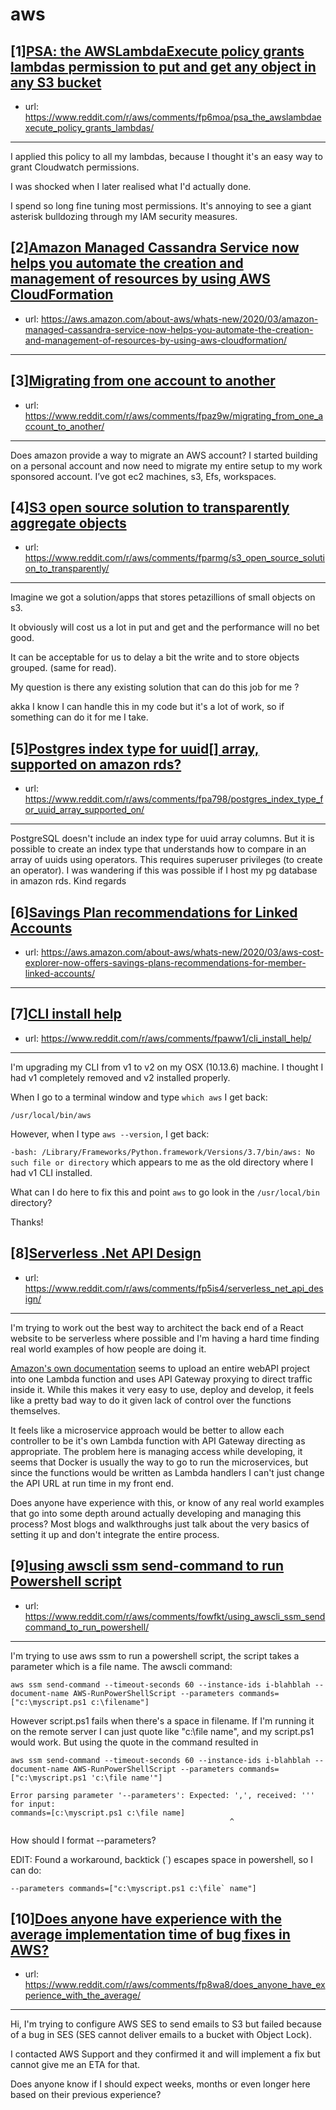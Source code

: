 # aws
## [1][PSA: the AWSLambdaExecute policy grants lambdas permission to put and get any object in any S3 bucket](https://www.reddit.com/r/aws/comments/fp6moa/psa_the_awslambdaexecute_policy_grants_lambdas/)
- url: https://www.reddit.com/r/aws/comments/fp6moa/psa_the_awslambdaexecute_policy_grants_lambdas/
---
I applied this policy to all my lambdas, because I thought it's an easy way to grant Cloudwatch permissions.

I was shocked when I later realised what I'd actually done.

I spend so long fine tuning most permissions. It's annoying to see a giant asterisk bulldozing through my IAM security measures.
## [2][Amazon Managed Cassandra Service now helps you automate the creation and management of resources by using AWS CloudFormation](https://www.reddit.com/r/aws/comments/foyp8f/amazon_managed_cassandra_service_now_helps_you/)
- url: https://aws.amazon.com/about-aws/whats-new/2020/03/amazon-managed-cassandra-service-now-helps-you-automate-the-creation-and-management-of-resources-by-using-aws-cloudformation/
---

## [3][Migrating from one account to another](https://www.reddit.com/r/aws/comments/fpaz9w/migrating_from_one_account_to_another/)
- url: https://www.reddit.com/r/aws/comments/fpaz9w/migrating_from_one_account_to_another/
---
Does amazon provide a way to migrate an AWS account? I started building on a personal account and now need to migrate my entire setup to my work sponsored account. I’ve got ec2 machines, s3, Efs, workspaces.
## [4][S3 open source solution to transparently aggregate objects](https://www.reddit.com/r/aws/comments/fparmg/s3_open_source_solution_to_transparently/)
- url: https://www.reddit.com/r/aws/comments/fparmg/s3_open_source_solution_to_transparently/
---
Imagine we got a solution/apps that stores petazillions of small objects on s3. 

It obviously will cost us a lot in put and get and the performance will no bet good.

It can be acceptable for us to delay a bit the write and to store objects grouped. (same for read).

My question is there any existing solution that can do this job for me ? 

akka I know I can handle this in my code but it's a lot of work, so if something can do it for me I take.
## [5][Postgres index type for uuid[] array, supported on amazon rds?](https://www.reddit.com/r/aws/comments/fpa798/postgres_index_type_for_uuid_array_supported_on/)
- url: https://www.reddit.com/r/aws/comments/fpa798/postgres_index_type_for_uuid_array_supported_on/
---
PostgreSQL doesn't include an index type for uuid array columns. But it is possible to create an index type that understands how to compare in an array of uuids using operators.
This requires superuser privileges (to create an operator). I was wandering if this was possible if I host my pg database in amazon rds.
Kind regards
## [6][Savings Plan recommendations for Linked Accounts](https://www.reddit.com/r/aws/comments/fp7sfz/savings_plan_recommendations_for_linked_accounts/)
- url: https://aws.amazon.com/about-aws/whats-new/2020/03/aws-cost-explorer-now-offers-savings-plans-recommendations-for-member-linked-accounts/
---

## [7][CLI install help](https://www.reddit.com/r/aws/comments/fpaww1/cli_install_help/)
- url: https://www.reddit.com/r/aws/comments/fpaww1/cli_install_help/
---
I'm upgrading my CLI from v1 to v2 on my OSX (10.13.6) machine. I thought I had v1 completely removed and v2 installed properly. 

When I go to a terminal window and type `which aws` I get back:

`/usr/local/bin/aws` 

However, when I type `aws --version`, I get back: 

`-bash: /Library/Frameworks/Python.framework/Versions/3.7/bin/aws: No such file or directory` which appears to me as the old directory where I had v1 CLI installed.

What can I do here to fix this and point `aws` to go look in the `/usr/local/bin` directory? 

Thanks!
## [8][Serverless .Net API Design](https://www.reddit.com/r/aws/comments/fp5is4/serverless_net_api_design/)
- url: https://www.reddit.com/r/aws/comments/fp5is4/serverless_net_api_design/
---
I'm trying to work out the best way to architect the back end of a React website to be serverless where possible and I'm having a hard time finding real world examples of how people are doing it.

[Amazon's own documentation](https://aws.amazon.com/blogs/developer/net-core-3-0-on-lambda-with-aws-lambdas-custom-runtime/) seems to upload an entire webAPI project into one Lambda function and uses API Gateway proxying to direct traffic inside it. While this makes it very easy to use, deploy and develop, it feels like a pretty bad way to do it given lack of control over the functions themselves.

It feels like a microservice approach would be better to allow each controller to be it's own Lambda function with API Gateway directing as appropriate. The problem here is managing access while developing, it seems that Docker is usually the way to go to run the microservices, but since the functions would be written as Lambda handlers I can't just change the API URL at run time in my front end.

Does anyone have experience with this, or know of any real world examples that go into some depth around actually developing and managing this process? Most blogs and walkthroughs just talk about the very basics of setting it up and don't integrate the entire process.
## [9][using awscli ssm send-command to run Powershell script](https://www.reddit.com/r/aws/comments/fowfkt/using_awscli_ssm_sendcommand_to_run_powershell/)
- url: https://www.reddit.com/r/aws/comments/fowfkt/using_awscli_ssm_sendcommand_to_run_powershell/
---
I'm trying to use aws ssm to run a powershell script, the script takes a parameter which is a file name.  The awscli command:

    aws ssm send-command --timeout-seconds 60 --instance-ids i-blahblah --document-name AWS-RunPowerShellScript --parameters commands=["c:\myscript.ps1 c:\filename"]

However script.ps1 fails when there's a space in filename.  If I'm running it on the remote server I can just quote like "c:\file name", and my script.ps1 would work.  But using the quote in the command resulted in

    aws ssm send-command --timeout-seconds 60 --instance-ids i-blahblah --document-name AWS-RunPowerShellScript --parameters commands=["c:\myscript.ps1 'c:\file name'"]

    Error parsing parameter '--parameters': Expected: ',', received: ''' for input:
    commands=[c:\myscript.ps1 c:\file name]
                                                     ^

How should I format --parameters?

EDIT: Found a workaround, backtick (\`) escapes space in powershell, so I can do:

    --parameters commands=["c:\myscript.ps1 c:\file` name"]
## [10][Does anyone have experience with the average implementation time of bug fixes in AWS?](https://www.reddit.com/r/aws/comments/fp8wa8/does_anyone_have_experience_with_the_average/)
- url: https://www.reddit.com/r/aws/comments/fp8wa8/does_anyone_have_experience_with_the_average/
---
Hi, I'm trying to configure AWS SES to send emails to S3 but failed because of a bug in SES (SES cannot deliver emails to a bucket with Object Lock).

I contacted AWS Support and they confirmed it and will implement a fix but cannot give me an ETA for that. 

Does anyone know if I should expect weeks, months or even longer here based on their previous experience?

